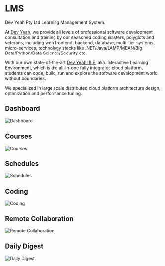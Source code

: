 # LMS
Dev Yeah Pty Ltd Learning Management System.

At [Dev Yeah](https://www.DevYeah.com), we provide all levels of professional software development consultation and training by our seasoned coding masters, polyglots and veterans, including web frontend, backend, database, multi-tier systems, micro-services, technology stacks like .NET/Java/LAMP/MEAN/Big Data/Python/Data Science/Security etc.

With our own state-of-the-art [Dev Yeah! ILE](http://ile.devyeah.com/app/index.html), aka. Interactive Learning Environment, which is the all-in-one fully integrated cloud platform, students can code, build, run and explore the software development world without boundaries.

We specialized in large scale distributed cloud platform architecture design, optimization and performance tuning. 

## Dashboard
![Dashboard](https://static.wixstatic.com/media/40c61f_23b9ab6a24ce43c7b6442868ec1d73bc~mv2_d_1801_1307_s_2.png/v1/fill/w_1106,h_864,al_tl,q_85,usm_0.66_1.00_0.01/40c61f_23b9ab6a24ce43c7b6442868ec1d73bc~mv2_d_1801_1307_s_2.webp)

## Courses
![Courses](https://static.wixstatic.com/media/40c61f_6d1a0e74c2f24ec5ac63fcb7cb64b7dd~mv2_d_1478_1351_s_2.png/v1/fill/w_1104,h_822,al_tl,q_85,usm_0.66_1.00_0.01/40c61f_6d1a0e74c2f24ec5ac63fcb7cb64b7dd~mv2_d_1478_1351_s_2.webp)

## Schedules
![Schedules](https://static.wixstatic.com/media/40c61f_e3331b30d41441f39be059afc7f4ea01~mv2_d_1486_1228_s_2.png/v1/fill/w_1104,h_822,al_tl,q_85,usm_0.66_1.00_0.01/40c61f_e3331b30d41441f39be059afc7f4ea01~mv2_d_1486_1228_s_2.webp)

## Coding
![Coding](https://static.wixstatic.com/media/40c61f_371fde22e05c4a89abec85667da4643f~mv2_d_2514_1534_s_2.png/v1/fill/w_1104,h_828,al_tl,q_85,usm_0.66_1.00_0.01/40c61f_371fde22e05c4a89abec85667da4643f~mv2_d_2514_1534_s_2.webp)

## Remote Collaboration
![Remote Collaboration](https://static.wixstatic.com/media/40c61f_d68742ffb5e24434afc9d86f5e37e3bd~mv2.png/v1/fill/w_1104,h_822,al_tl,q_85,usm_0.66_1.00_0.01/40c61f_d68742ffb5e24434afc9d86f5e37e3bd~mv2.webp)

## Daily Digest
![Daily Digest](https://static.wixstatic.com/media/40c61f_cdab3b526cb54891981c4bc70c84c7ab~mv2_d_1404_1232_s_2.png/v1/fill/w_1104,h_932,al_tl,q_85,usm_0.66_1.00_0.01/40c61f_cdab3b526cb54891981c4bc70c84c7ab~mv2_d_1404_1232_s_2.webp)
